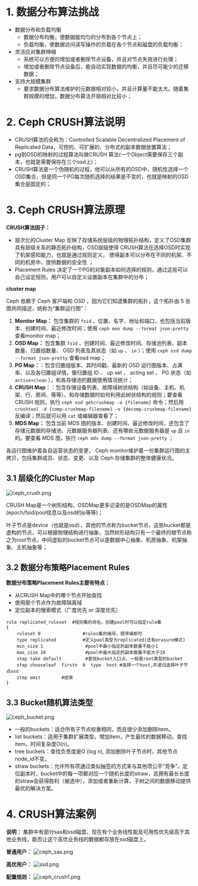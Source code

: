 # 1. 数据分布算法挑战
 - 数据分布和负载均衡
   - 数据分布均衡，使数据能均匀的分布到各个节点上；
   - 负载均衡，使数据访问读写操作的负载在各个节点和磁盘的负载均衡；
 - 灵活应对集群伸缩
   - 系统可以方便的增加或者删除节点设备，并且对节点失效进行处理；
   - 增加或者删除节点设备后，能自动实现数据的均衡，并且尽可能少的迁移数据；
- 支持大规模集群
   - 要求数据分布算法维护的元数据相对较小，并且计算量不能太大。随着集群规模的增加，数据分布算法开销相对比较小；

# 2. Ceph CRUSH算法说明
 - CRUSH算法的全称为：Controlled Scalable Decentralized Placement of Replicated Data，可控的、可扩展的、分布式的副本数据放置算法；
 - pg到OSD的映射的过程算法叫做CRUSH 算法(一个Object需要保存三个副本，也就是需要保存在三个osd上)；
 - CRUSH算法是一个伪随机的过程，他可以从所有的OSD中，随机性选择一个OSD集合，但是同一个PG每次随机选择的结果是不变的，也就是映射的OSD集合是固定的；

# 3. Ceph CRUSH算法原理
**CRUSH算法因子：**

 - 层次化的Cluster Map
反映了存储系统层级的物理拓扑结构，定义了OSD集群具有层级关系的静态拓扑结构，OSD层级使得 CRUSH算法在选择OSD时实现了机架感知能力，也就是通过规则定义， 使得副本可以分布在不同的机架、不同的机房中、提供数据的安全性 ；
 - Placement Rules
决定了一个PG的对象副本如何选择的规则，通过这些可以自己设定规则，用户可以自定义设置副本在集群中的分布；

**cluster map**

Ceph 依赖于 Ceph 客户端和 OSD ，因为它们知道集群的拓扑，这个拓扑由 5 张图共同描述，统称为“集群运行图”：

1. **Montior Map：** 包含集群的 `fsid` 、位置、名字、地址和端口，也包括当前版本、创建时间、最近修改时间；使用 `ceph mon dump --format json-pretty` 查看monitor map；
2. **OSD Map：** 包含集群 `fsid` 、创建时间、最近修改时间、存储池列表、副本数量、归置组数量、 OSD 列表及其状态（如 `up` 、 `in` ）；使用 `ceph osd dump --format json-pretty`  查看osd map；
3. **PG Map：**：包含归置组版本、其时间戳、最新的 OSD 运行图版本、占满率、以及各归置组详情，像归置组 ID 、 up set 、 acting set 、 PG 状态（如 `active+clean` ），和各存储池的数据使用情况统计；
4. **CRUSH Map：**：包含存储设备列表、故障域树状结构（如设备、主机、机架、行、房间、等等）、和存储数据时如何利用此树状结构的规则；要查看 CRUSH 规则，执行 `ceph osd getcrushmap -o {filename}` 命令；然后用 `crushtool -d {comp-crushmap-filename} -o {decomp-crushmap-filename}` 反编译；然后就可以用 `cat` 或编辑器查看了；
5. **MDS Map：** 包含当前 MDS 图的版本、创建时间、最近修改时间，还包含了存储元数据的存储池、元数据服务器列表、还有哪些元数据服务器是 `up` 且 `in` 的。要查看 MDS 图，执行 `ceph mds dump --format json-pretty` ；

各运行图维护着各自运营状态的变更， Ceph monitor维护着一份集群运行图的主拷贝，包括集群成员、状态、变更、以及 Ceph 存储集群的整体健康状况。

## 3.1 层级化的Cluster Map
![ceph_crush.png](https://upload-images.jianshu.io/upload_images/2099201-f0f7321a9e37361f.png?imageMogr2/auto-orient/strip%7CimageView2/2/w/1240)

CRUSH Map是一个树形结构，OSDMap更多记录的是OSDMap的属性(epoch/fsid/pool信息以及osd的ip等等)；

叶子节点是device（也就是osd），其他的节点称为bucket节点，这些bucket都是虚构的节点，可以根据物理结构进行抽象，当然树形结构只有一个最终的根节点称之为root节点，中间虚拟的bucket节点可以是数据中心抽象、机房抽象、机架抽象、主机抽象等；


## 3.2 数据分布策略Placement Rules
**数据分布策略Placement Rules主要有特点：**

- 从CRUSH Map中的哪个节点开始查找
- 使用那个节点作为故障隔离域
- 定位副本的搜索模式（广度优先 or 深度优先）

```
rule replicated_ruleset  #规则集的命名，创建pool时可以指定rule集
{
    ruleset 0                #rules集的编号，顺序编即可   
    type replicated          #定义pool类型为replicated(还有erasure模式)   
    min_size 1                #pool中最小指定的副本数量不能小1
    max_size 10               #pool中最大指定的副本数量不能大于10       
    step take default         #查找bucket入口点，一般是root类型的bucket    
    step chooseleaf  firstn  0  type  host #选择一个host,并递归选择叶子节点osd     
    step emit        #结束
}
```

## 3.3 Bucket随机算法类型
![ceph_bucket.png](https://upload-images.jianshu.io/upload_images/2099201-ac18dabc9fb44d20.png?imageMogr2/auto-orient/strip%7CimageView2/2/w/1240)

 - 一般的buckets：适合所有子节点权重相同，而且很少添加删除item。
 - list buckets：适用于集群扩展类型。增加item，产生最优的数据移动，查找item，时间复杂度O(n)。
 - tree buckets：查找负责度是O (log n), 添加删除叶子节点时，其他节点node_id不变。
 - straw buckets：允许所有项通过类似抽签的方式来与其他项公平“竞争”。定位副本时，bucket中的每一项都对应一个随机长度的straw，且拥有最长长度的straw会获得胜利（被选中），添加或者重新计算，子树之间的数据移动提供最优的解决方案。


# 4. CRUSH算法案例
**说明：**
集群中有部分sas和ssd磁盘，现在有个业务线性能及可用性优先级高于其他业务线，能否让这个高优业务线的数据都存放在ssd磁盘上。

**普通用户：**
![ceph_sas.png](https://upload-images.jianshu.io/upload_images/2099201-1bd6980a2141bc51.png?imageMogr2/auto-orient/strip%7CimageView2/2/w/1240)

**高优用户：**
![ssd.png](https://upload-images.jianshu.io/upload_images/2099201-127c6f8a40938233.png?imageMogr2/auto-orient/strip%7CimageView2/2/w/1240)

**配置规则：**
![ceph_crush1.png](https://upload-images.jianshu.io/upload_images/2099201-0084962b3a7847b4.png?imageMogr2/auto-orient/strip%7CimageView2/2/w/1240)
